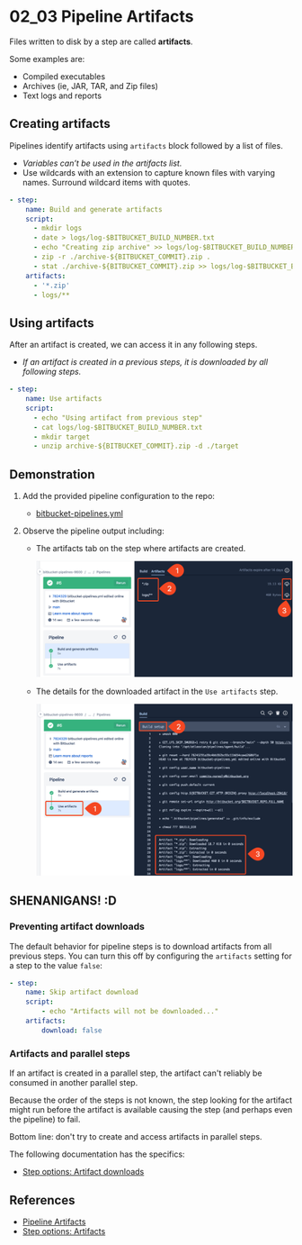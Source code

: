 # 02_03 Pipeline Artifacts

Files written to disk by a step are called **artifacts**.

Some examples are:

- Compiled executables
- Archives (ie, JAR, TAR, and Zip files)
- Text logs and reports

## Creating artifacts

Pipelines identify artifacts using `artifacts` block followed by a list of files.

- *Variables can’t be used in the artifacts list.*
- Use wildcards with an extension to capture known files with varying names. Surround wildcard items with quotes.

```yaml
- step:
    name: Build and generate artifacts
    script:
      - mkdir logs
      - date > logs/log-$BITBUCKET_BUILD_NUMBER.txt
      - echo "Creating zip archive" >> logs/log-$BITBUCKET_BUILD_NUMBER.txt
      - zip -r ./archive-${BITBUCKET_COMMIT}.zip .
      - stat ./archive-${BITBUCKET_COMMIT}.zip >> logs/log-$BITBUCKET_BUILD_NUMBER.txt
    artifacts:
      - '*.zip'
      - logs/**
```

## Using artifacts

After an artifact is created, we can access it in any following steps.

- *If an artifact is created in a previous steps, it is downloaded by all following steps.*

```yaml
- step:
    name: Use artifacts
    script:
      - echo "Using artifact from previous step"
      - cat logs/log-$BITBUCKET_BUILD_NUMBER.txt
      - mkdir target
      - unzip archive-${BITBUCKET_COMMIT}.zip -d ./target
```

## Demonstration

1. Add the provided pipeline configuration to the repo:

    - [bitbucket-pipelines.yml](./bitbucket-pipelines.yml)

1. Observe the pipeline output including:

    - The artifacts tab on the step where artifacts are created.

        ![Artifacts created in first step](./images/0-SCR-20240602-ojwm.png)

    - The details for the downloaded artifact in the `Use artifacts` step.

        ![Artifacts downloaded in following step](./images/1-SCR-20240602-oovh.png)

## SHENANIGANS! :D

### Preventing artifact downloads

The default behavior for pipeline steps is to download artifacts from all previous steps.  You can turn this off by configuring the `artifacts` setting for a step to the value `false`:

```yaml
- step:
    name: Skip artifact download
    script:
        - echo "Artifacts will not be downloaded..."
    artifacts:
        download: false
```

### Artifacts and parallel steps

If an artifact is created in a parallel step, the artifact can't reliably be consumed in another parallel step.

Because the order of the steps is not known, the step looking for the artifact might run before the artifact is available causing the step (and perhaps even the pipeline) to fail.

Bottom line: don't try to create and access artifacts in parallel steps.

The following documentation has the specifics:

- [Step options: Artifact downloads](https://support.atlassian.com/bitbucket-cloud/docs/step-options/#Artifact-downloads)

## References

- [Pipeline Artifacts](https://support.atlassian.com/bitbucket-cloud/docs/use-artifacts-in-steps/)
- [Step options: Artifacts](https://support.atlassian.com/bitbucket-cloud/docs/step-options/#Artifacts)